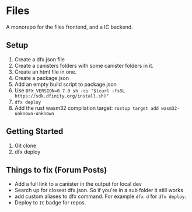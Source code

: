 # Files

A monorepo for the files frontend, and a IC backend.

## Setup

1. Create a dfx.json file
2. Create a canisters folders with some canister folders in it.
3. Create an html file in one.
4. Create a package.json
5. Add an empty build script to package.json
6. Use `DFX_VERSION=0.7.0 sh -ci "$(curl -fsSL https://sdk.dfinity.org/install.sh)"`
7. `dfx deploy`
8. Add the rust wasm32 compilation target: `rustup target add wasm32-unknown-unknown`

## Getting Started

1. Git clone
2. dfx deploy

## Things to fix (Forum Posts)

* Add a full link to a canister in the output for local dev
* Search up for closest dfx.json. So if you're in a sub folder it still works
* add custom aliases to dfx command. For example `dfx d` for `dfx deploy`.
* Deploy to `IC` badge for repos.
